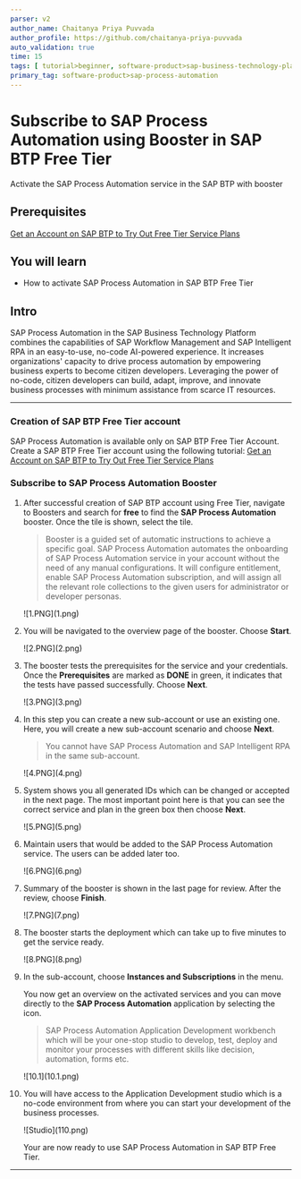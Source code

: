 ```yaml
---
parser: v2
author_name: Chaitanya Priya Puvvada
author_profile: https://github.com/chaitanya-priya-puvvada
auto_validation: true
time: 15
tags: [ tutorial>beginner, software-product>sap-business-technology-platform, tutorial>free-tier ]
primary_tag: software-product>sap-process-automation
---
```


# Subscribe to SAP Process Automation using Booster in SAP BTP Free Tier
<!-- description --> Activate the SAP Process Automation service in the SAP BTP with booster

## Prerequisites
   [Get an Account on SAP BTP to Try Out Free Tier Service Plans](btp-free-tier-account)

## You will learn
  - How to activate SAP Process Automation in SAP BTP Free Tier

## Intro
SAP Process Automation in the SAP Business Technology Platform combines the capabilities of SAP Workflow Management and SAP Intelligent RPA in an easy-to-use, no-code AI-powered experience. It increases organizations' capacity to drive process automation by empowering business experts to become citizen developers. Leveraging the power of no-code, citizen developers can build, adapt, improve, and innovate business processes with minimum assistance from scarce IT resources.

---

### Creation of SAP BTP Free Tier account


  SAP Process Automation is available only on SAP BTP Free Tier Account.
  Create a SAP BTP Free Tier account using the following tutorial: [Get an Account on SAP BTP to Try Out Free Tier Service Plans](btp-free-tier-account)



### Subscribe to SAP Process Automation Booster


1. After successful creation of SAP BTP account using Free Tier, navigate to Boosters and search for **free** to find the **SAP Process Automation** booster. Once the tile is shown, select the tile.

    > Booster is a guided set of automatic instructions to achieve a specific goal. SAP Process Automation automates the onboarding of SAP Process Automation service in your account without the need of any manual configurations. It will configure entitlement, enable SAP Process Automation subscription, and will assign all the relevant role collections to the given users for administrator or developer personas.

    <!-- border -->![1.PNG](1.png)

2. You will be navigated to the overview page of the booster. Choose **Start**.

    <!-- border -->![2.PNG](2.png)

3.  The booster tests the prerequisites for the service and your credentials. Once the **Prerequisites** are marked as **DONE** in green, it indicates that the tests have passed successfully. Choose **Next**.

    <!-- border -->![3.PNG](3.png)

4. In this step you can create a new sub-account or use an existing one. Here, you will create a new sub-account scenario and choose **Next**.

    > You cannot have SAP Process Automation and SAP Intelligent RPA in the same sub-account.

    <!-- border -->![4.PNG](4.png)

5. System shows you all generated IDs which can be changed or accepted in the next page. The most important point here is that you can see the correct service and plan in the green box then choose **Next**.

    <!-- border -->![5.PNG](5.png)

6. Maintain users that would be added to the SAP Process Automation service. The users can be added later too.

    <!-- border -->![6.PNG](6.png)

7. Summary of the booster is shown in the last page for review. After the review, choose **Finish**.

    <!-- border -->![7.PNG](7.png)  

8. The booster starts the deployment which can take up to five minutes to get the service ready.

    <!-- border -->![8.PNG](8.png)

9. In the sub-account, choose **Instances and Subscriptions** in the menu.

    You now get an overview on the activated services and you can move directly to the **SAP Process Automation** application by selecting the icon.

    > SAP Process Automation Application Development workbench which will be your one-stop studio to develop, test, deploy and monitor your processes with different skills like decision, automation, forms etc.

    <!-- border -->![10.1](10.1.png)

10. You will have access to the Application Development studio which is a no-code environment from where you can start your development of the business processes.

    <!-- border -->![Studio](110.png)

    Your are now ready to use SAP Process Automation in SAP BTP Free Tier.



---
